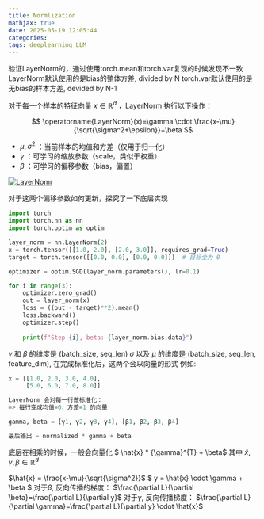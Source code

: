 ```yaml
---
title: Normlization
mathjax: true
date: 2025-05-19 12:05:44
categories:
tags: deeplearning LLM
---
```


验证LayerNorm的，通过使用torch.mean和torch.var复现的时候发现不一致
LayerNorm默认使用的是bias的整体方差, divided by N
torch.var默认使用的是无bias的样本方差, devided by N-1


对于每一个样本的特征向量 $x \in \mathbb{R}^d$ ，LayerNorm 执行以下操作：

$$
\operatorname{LayerNorm}(x)=\gamma \cdot \frac{x-\mu}{\sqrt{\sigma^2+\epsilon}}+\beta
$$

- $\mu, \sigma^2$ ：当前样本的均值和方差（仅用于归一化）
- $\gamma$ ：可学习的缩放参数（scale，类似于权重）
- $\beta$ ：可学习的偏移参数（bias，偏置）
  
[![LayerNomr](https://docs.pytorch.org/docs/stable/_images/layer_norm.jpg)](https://docs.pytorch.org/docs/stable/generated/torch.nn.LayerNorm.html)

<!-- more -->

对于这两个偏移参数如何更新，探究了一下底层实现
```python
import torch
import torch.nn as nn
import torch.optim as optim

layer_norm = nn.LayerNorm(2)
x = torch.tensor([[1.0, 2.0], [2.0, 3.0]], requires_grad=True)
target = torch.tensor([[0.0, 0.0], [0.0, 0.0]])  # 目标全为 0

optimizer = optim.SGD(layer_norm.parameters(), lr=0.1)

for i in range(3):
    optimizer.zero_grad()
    out = layer_norm(x)
    loss = ((out - target)**2).mean()
    loss.backward()
    optimizer.step()
    
    print(f"Step {i}, beta: {layer_norm.bias.data}")

```

$\gamma$ 和 $\beta$ 的维度是 (batch_size, seq_len)
$\sigma$ 以及 $\mu$ 的维度是 (batch_size, seq_len, feature_dim), 在完成标准化后，这两个会以向量的形式
例如:
```python
x = [[1.0, 2.0, 3.0, 4.0],
     [5.0, 6.0, 7.0, 8.0]]

LayerNorm 会对每一行做标准化：
=> 每行变成均值=0，方差=1 的向量

gamma, beta = [γ1, γ2, γ3, γ4], [β1, β2, β3, β4]

最后输出 = normalized * gamma + beta
```
底层在相乘的时候，一般会向量化
$ \hat{x} * {\gamma}^{T} + \beta$
其中 $\hat{x} ,\gamma, \beta \in \mathbb{R}^d$

$\hat{x} = \frac{x-\mu}{\sqrt{\sigma^2}}$
$ y = \hat{x} \cdot \gamma + \beta $
对于$\beta$, 反向传播的梯度： $\frac{\partial L}{\partial \beta}=\frac{\partial L}{\partial y}$
对于$\gamma$, 反向传播梯度： $\frac{\partial L}{\partial \gamma}=\frac{\partial L}{\partial y} \cdot \hat{x}$